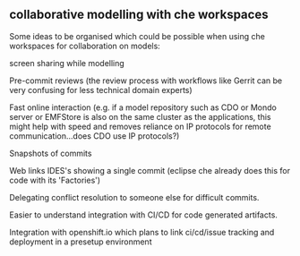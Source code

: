 ## collaborative modelling with che workspaces

Some ideas to be organised which could be possible when using che workspaces for collaboration on models:

screen sharing while modelling

Pre-commit reviews (the review process with workflows like Gerrit can be very confusing for less technical domain experts)

Fast online interaction (e.g. if a model repository such as CDO or Mondo server or EMFStore is also on the same  cluster as the applications, this might help with speed and removes reliance on IP protocols for remote communication...does CDO use IP protocols?) 

Snapshots of commits

Web links IDES's showing a single commit (eclipse che already does this for code with its 'Factories')

Delegating conflict resolution to someone else for difficult commits.

Easier to understand integration with CI/CD for code generated artifacts.

Integration with openshift.io which plans to link ci/cd/issue tracking and deployment in a presetup environment
